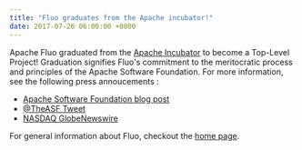 ```yaml
---
title: "Fluo graduates from the Apache incubator!"
date: 2017-07-26 06:00:00 +0000
---
```


Apache Fluo graduated from the [Apache Incubator][incubator] to become a Top-Level Project!
Graduation signifies Fluo's commitment to the meritocratic process and principles of the Apache
Software Foundation. For more information, see the following press annoucements :

 * [Apache Software Foundation blog post][post]
 * [@TheASF Tweet][tweet]
 * [NASDAQ GlobeNewswire][newswire]

For general information about Fluo, checkout the [home page](/).

[post]: https://blogs.apache.org/foundation/entry/the-apache-software-foundation-announces5
[tweet]: https://twitter.com/TheASF/status/890149770551078914
[newswire]: https://globenewswire.com/news-release/2017/07/26/1062705/0/en/The-Apache-Software-Foundation-Announces-Apache-Fluo-as-a-Top-Level-Project.html
[incubator]: http://incubator.apache.org/
